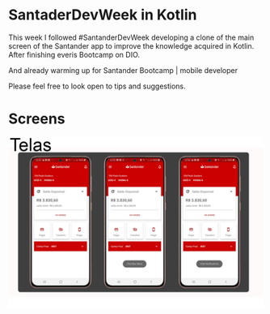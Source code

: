 # SantaderDevWeek in Kotlin

This week I followed #SantanderDevWeek developing a clone of the main screen of the Santander app to improve the knowledge acquired in Kotlin. After finishing everis Bootcamp on DIO.

   And already warming up for Santander Bootcamp | mobile developer

Please feel free to look open to tips and suggestions.

# Screens
<img src="./image/telas.jpg" />
